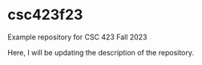 # csc423f23
Example repository for CSC 423 Fall 2023

Here, I will be updating the description of the repository.
